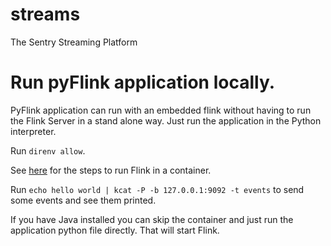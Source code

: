 # streams

The Sentry Streaming Platform

# Run pyFlink application locally.

PyFlink application can run with an embedded flink without having to run
the Flink Server in a stand alone way. Just run the application in the
Python interpreter.

Run `direnv allow`.

See [here](./platforms/flink/README.md) for the steps to run Flink in a container.

Run `echo hello world | kcat -P -b 127.0.0.1:9092 -t events` to send some events and see them printed.

If you have Java installed you can skip the container and just run the
application python file directly. That will start Flink.
